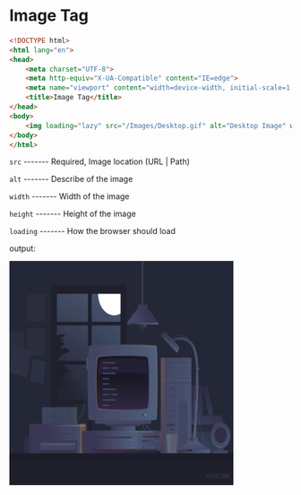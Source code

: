


# Image Tag



```html
<!DOCTYPE html>
<html lang="en">
<head>
    <meta charset="UTF-8">
    <meta http-equiv="X-UA-Compatible" content="IE=edge">
    <meta name="viewport" content="width=device-width, initial-scale=1.0">
    <title>Image Tag</title>
</head>
<body>
    <img loading="lazy" src="/Images/Desktop.gif" alt="Desktop Image" width="400" height="400">
</body>
</html>
```



`src`        -------	    Required, Image location (URL | Path)

`alt`        -------	    Describe of the image

`width`      -------	 	Width of the image

`height`     -------	 	Height of the image

`loading`    -------		How the browser should load


output:


<!DOCTYPE html>
<html lang="en">
<head>
    <meta charset="UTF-8">
    <meta http-equiv="X-UA-Compatible" content="IE=edge">
    <meta name="viewport" content="width=device-width, initial-scale=1.0">
    
</head>
<body>
    <img loading="lazy" src="/Images/Desktop.gif" alt="Desktop Image" width="400" height="400">
</body>
</html>


